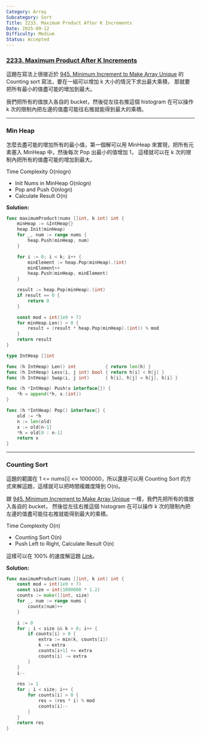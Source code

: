 ```yaml
---
Category: Array
Subcategory: Sort
Title: 2233. Maximum Product After K Increments
Date: 2025-09-12
Difficulty: Medium
Status: Accepted
---
```

### [2233. Maximum Product After K Increments]

這題在寫法上很接近於 [945. Minimum Increment to Make Array Unique] 的 Counting sort 寫法，要在一組可以增加 k 大小的情況下求出最大乘積，
那就要把所有最小的值盡可能的增加到最大。

我們把所有的值放入各自的 bucket，然後從左往右推這個 histogram 在可以操作 k 次的限制內把左邊的值盡可能往右推就能得到最大的乘積。

---

### Min Heap

怎麼去盡可能的增加所有的最小值，第一個解可以用 MinHeap 來實現，把所有元素塞入 MinHeap 中，然後每次 Pop 出最小的值增加 1，
這樣就可以在 k 次的限制內把所有的值盡可能的增加到最大。

Time Complexity O(nlogn)
-   Init Nums in MinHeap O(nlogn)
-   Pop and Push O(nlogn)
-   Calculate Result O(n)

**Solution:**
```go
func maximumProduct(nums []int, k int) int {
	minHeap := &IntHeap{}
	heap.Init(minHeap)
	for _, num := range nums {
		heap.Push(minHeap, num)
	}

	for i := 0; i < k; i++ {
		minElement := heap.Pop(minHeap).(int)
		minElement++
		heap.Push(minHeap, minElement)
	}

	result := heap.Pop(minHeap).(int)
	if result == 0 {
		return 0
	}

	const mod = int(1e9 + 7)
	for minHeap.Len() > 0 {
		result = (result * heap.Pop(minHeap).(int)) % mod
	}
	return result
}

type IntHeap []int

func (h IntHeap) Len() int           { return len(h) }
func (h IntHeap) Less(i, j int) bool { return h[i] < h[j] }
func (h IntHeap) Swap(i, j int)      { h[i], h[j] = h[j], h[i] }

func (h *IntHeap) Push(x interface{}) {
	*h = append(*h, x.(int))
}

func (h *IntHeap) Pop() interface{} {
	old := *h
	n := len(old)
	x := old[n-1]
	*h = old[0 : n-1]
	return x
}
```

---

### Counting Sort

這題的範圍在 1 <= nums[i] <= 1000000，所以還是可以用 Counting Sort 的方式來解這題，這樣就可以把時間複雜度降到 O(n)。

跟 [945. Minimum Increment to Make Array Unique] 一樣，我們先把所有的值放入各自的 bucket，
然後從左往右推這個 histogram 在可以操作 k 次的限制內把左邊的值盡可能往右推就能得到最大的乘積。

Time Complexity O(n)
-   Counting Sort O(n)
-   Push Left to Right, Calculate Result O(n)

這樣可以在 100% 的速度解這題 *[Link]*。

**Solution:**
```go
func maximumProduct(nums []int, k int) int {
    const mod = int(1e9 + 7)
	const size = int(1000000 * 1.2)
	counts := make([]int, size)
	for _, num := range nums {
		counts[num]++
	}

	i := 0
	for ; i < size && k > 0; i++ {
		if counts[i] > 0 {
			extra := min(k, counts[i])
			k -= extra
			counts[i+1] += extra
			counts[i] -= extra
		}
	}
    i--
    
	res := 1
	for ; i < size; i++ {
		for counts[i] > 0 {
			res = (res * i) % mod
			counts[i]--
		}
	}
	return res
}
```

[945. Minimum Increment to Make Array Unique]: ./945.Minimum_Increment_to_Make_Array_Unique.md
[2233. Maximum Product After K Increments]: https://leetcode.com/problems/maximum-product-after-k-increments
[Link]: https://leetcode.com/problems/maximum-product-after-k-increments/submissions/1288245543